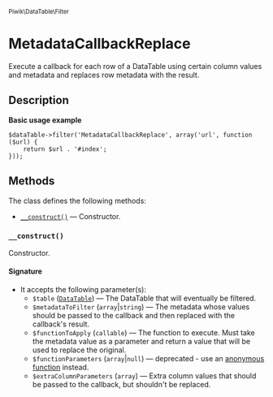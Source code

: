 <small>Piwik\DataTable\Filter</small>

MetadataCallbackReplace
=======================

Execute a callback for each row of a DataTable using certain column values and metadata and replaces row metadata with the result.

Description
-----------

**Basic usage example**

    $dataTable->filter('MetadataCallbackReplace', array('url', function ($url) {
        return $url . '#index';
    }));

Methods
-------

The class defines the following methods:

- [`__construct()`](#__construct) &mdash; Constructor.

<a name="__construct" id="__construct"></a>
<a name="__construct" id="__construct"></a>
### `__construct()`

Constructor.

#### Signature

- It accepts the following parameter(s):
    - `$table` ([`DataTable`](../../../Piwik/DataTable.md)) &mdash; The DataTable that will eventually be filtered.
    - `$metadataToFilter` (`array`|`string`) &mdash; The metadata whose values should be passed to the callback and then replaced with the callback's result.
    - `$functionToApply` (`callable`) &mdash; The function to execute. Must take the metadata value as a parameter and return a value that will be used to replace the original.
    - `$functionParameters` (`array`|`null`) &mdash; deprecated - use an [anonymous function](http://php.net/manual/en/functions.anonymous.php) instead.
    - `$extraColumnParameters` (`array`) &mdash; Extra column values that should be passed to the callback, but shouldn't be replaced.


